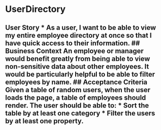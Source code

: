 # UserDirectory
## User Story  * As a user, I want to be able to view my entire employee directory at once so that I have quick access to their information.  ## Business Context  An employee or manager would benefit greatly from being able to view non-sensitive data about other employees. It would be particularly helpful to be able to filter employees by name.  ## Acceptance Criteria  Given a table of random users, when the user loads the page, a table of employees should render.   The user should be able to:    * Sort the table by at least one category    * Filter the users by at least one property.
